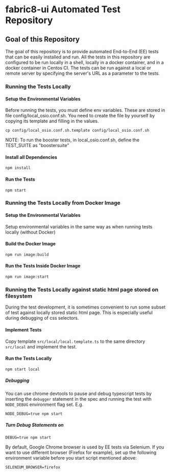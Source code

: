 # fabric8-ui Automated Test Repository

## Goal of this Repository

The goal of this repository is to provide automated End-to-End (EE) tests that can be easily
installed and run. All the tests in this repository are configured to be run
locally in a shell, locally in a docker container, and in a docker container in
Centos CI. The tests can be run against a local or remote server by specifying
the server's URL as a parameter to the tests.

### Running the Tests Locally ###
#### Setup the Environmental Variables ####

Before running the tests, you must define env variables. These are stored in file config/local_osio.conf.sh. You need to create the file by yourself by copying its template and filling in the values.
```
cp config/local_osio.conf.sh.template config/local_osio.conf.sh
```

NOTE: To run the booster tests, in local_osio.conf.sh, define the TEST_SUITE as "boostersuite"

#### Install all Dependencies ####
```
npm install
```
#### Run the Tests ####
```
npm start
```
### Running the Tests Locally from Docker Image ###
#### Setup the Environmental Variables ####
Setup environmental variables in the same way as when running tests locally (without Docker)
#### Build the Docker Image ####
```
npm run image:build
```
#### Run the Tests Inside Docker Image ####
```
npm run image:start
```

### Running the Tests Locally against static html page stored on filesystem ###
During the test development, it is sometimes convenient to run some subset of test against locally stored static html page. This is especially useful during debugging of css selectors. 

#### Implement Tests ####
Copy template `src/local/local.template.ts` to the same directory `src/local` and 
implement the test.

#### Run the Tests Locally ####
```
npm start local
```

##### Debugging #####

You can use chrome devtools to pause and debug typescript tests by inserting
the `debugger` statement in the spec and running the test with `NODE_DEBUG`
environment flag set. E.g.

```
NODE_DEBUG=true npm start
```

##### Turn Debug Statements on #####

```
DEBUG=true npm start
```

By default, Google Chrome browser is used by EE tests via Selenium. If you want
to use different browser (Firefox for example), set up the following environment
variable before you start script mentioned above:

```
SELENIUM_BROWSER=firefox
```


